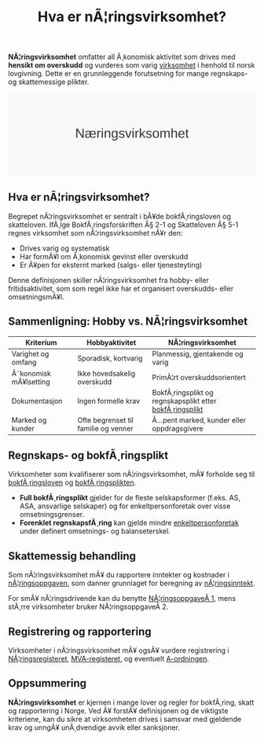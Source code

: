 ﻿---
title: "Hva er nÃ¦ringsvirksomhet?"
meta_title: "Hva er nÃ¦ringsvirksomhet?"
meta_description: '**NÃ¦ringsvirksomhet** omfatter all Ã¸konomisk aktivitet som drives med **hensikt om overskudd** og vurderes som varig [virksomhet](/blogs/regnskap/hva-er-virks...'
slug: naeringsvirksomhet
type: blog
layout: pages/single
---

**NÃ¦ringsvirksomhet** omfatter all Ã¸konomisk aktivitet som drives med **hensikt om overskudd** og vurderes som varig [virksomhet](/blogs/regnskap/hva-er-virksomhet "Hva er en virksomhet? Definisjon og Regnskapsmessige Forhold") i henhold til norsk lovgivning. Dette er en grunnleggende forutsetning for mange regnskaps- og skattemessige plikter.

![NÃ¦ringsvirksomhet: Definisjon og Regnskapsmessig Behandling](naeringsvirksomhet-image.svg)

## Hva er nÃ¦ringsvirksomhet?

Begrepet nÃ¦ringsvirksomhet er sentralt i bÃ¥de bokfÃ¸ringsloven og skatteloven. IfÃ¸lge BokfÃ¸ringsforskriften Â§ 2-1 og Skatteloven Â§ 5-1 regnes virksomhet som nÃ¦ringsvirksomhet nÃ¥r den:

* Drives varig og systematisk
* Har formÃ¥l om Ã¸konomisk gevinst eller overskudd
* Er Ã¥pen for eksternt marked (salgs- eller tjenesteyting)

Denne definisjonen skiller nÃ¦ringsvirksomhet fra hobby- eller fritidsaktivitet, som som regel ikke har et organisert overskudds- eller omsetningsmÃ¥l.

## Sammenligning: Hobby vs. NÃ¦ringsvirksomhet

| Kriterium             | Hobbyaktivitet                                | NÃ¦ringsvirksomhet                                               |
|-----------------------|-----------------------------------------------|-----------------------------------------------------------------|
| Varighet og omfang    | Sporadisk, kortvarig                          | Planmessig, gjentakende og varig                               |
| Ã˜konomisk mÃ¥lsetting  | Ikke hovedsakelig overskudd                   | PrimÃ¦rt overskuddsorientert                                     |
| Dokumentasjon         | Ingen formelle krav                            | BokfÃ¸ringsplikt og regnskapsplikt etter [bokfÃ¸ringsplikt](/blogs/regnskap/hva-er-bokforingsplikt "Hva er BokfÃ¸ringsplikt? Komplett Guide til Norske BokfÃ¸ringskrav") |
| Marked og kunder      | Ofte begrenset til familie og venner          | Ã…pent marked, kunder eller oppdragsgivere                      |

## Regnskaps- og bokfÃ¸ringsplikt

Virksomheter som kvalifiserer som nÃ¦ringsvirksomhet, mÃ¥ forholde seg til [bokfÃ¸ringsloven](/blogs/regnskap/hva-er-bokforingsloven "Hva er BokfÃ¸ringsloven? Guide til bokfÃ¸ringsreglene i Norge") og [bokfÃ¸ringsplikten](/blogs/regnskap/hva-er-bokforingsplikt "Hva er BokfÃ¸ringsplikt? Komplett Guide til Norske BokfÃ¸ringskrav").

* **Full bokfÃ¸ringsplikt** gjelder for de fleste selskapsformer (f.eks. AS, ASA, ansvarlige selskaper) og for enkeltpersonforetak over visse omsetningsgrenser.
* **Forenklet regnskapsfÃ¸ring** kan gjelde mindre [enkeltpersonforetak](/blogs/regnskap/hva-er-enkeltpersonforetak "Hva er Enkeltpersonforetak? Komplett Guide til ENK i Norge") under definert omsetnings- og balanseterskel.

## Skattemessig behandling

Som nÃ¦ringsvirksomhet mÃ¥ du rapportere inntekter og kostnader i [nÃ¦ringsoppgaven](/blogs/regnskap/hva-er-naeringsoppgave "Hva er nÃ¦ringsoppgave? Komplett Guide til NÃ¦ringsoppgaven i Norge"), som danner grunnlaget for beregning av [nÃ¦ringsinntekt](/blogs/regnskap/naeringsinntekt "Hva er nÃ¦ringsinntekt? Definisjon og Skattemessig Behandling").

For smÃ¥ nÃ¦ringsdrivende kan du benytte [NÃ¦ringsoppgaveÂ 1](/blogs/regnskap/naeringsoppgave-1 "Hva er NÃ¦ringsoppgaveÂ 1? Komplett Guide til NÃ¦ringsoppgaveÂ 1"), mens stÃ¸rre virksomheter bruker NÃ¦ringsoppgaveÂ 2.

## Registrering og rapportering

Virksomheter i nÃ¦ringsvirksomhet mÃ¥ ogsÃ¥ vurdere registrering i [NÃ¦ringsregisteret](/blogs/regnskap/hva-er-foretaksregisteret "Hva er Foretaksregisteret? Guide til Enhetsregister og Foretaksregister"), [MVA-registeret](/blogs/regnskap/hva-er-mva-registeret "Hva er MVA-registeret? Registreringsplikt for Merverdiavgift"), og eventuelt [A-ordningen](/blogs/regnskap/hva-er-a-meldingu "Hva er A-meldingen? Komplett Guide til A-rapportering").

## Oppsummering

**NÃ¦ringsvirksomhet** er kjernen i mange lover og regler for bokfÃ¸ring, skatt og rapportering i Norge. Ved Ã¥ forstÃ¥ definisjonen og de viktigste kriteriene, kan du sikre at virksomheten drives i samsvar med gjeldende krav og unngÃ¥ unÃ¸dvendige avvik eller sanksjoner.


